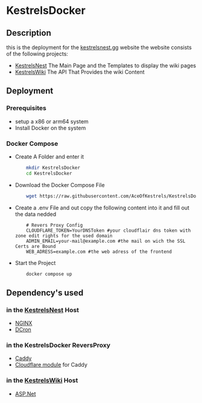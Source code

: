 # KestrelsDocker

## Description
this is the deployment for the  [kestrelsnest.gg](https://kestrelsnest.gg/) website
the website consists of the following projects:
- [KestrelsNest](https://github.com/AceOfKestrels/KestrelsNest) The Main Page and the Templates to display the wiki pages
- [KestrelsWiki](https://github.com/AceOfKestrels/KestrelsWiki) The API That Provides the wiki Content

## Deployment
### Prerequisites

- setup a x86 or arm64 system
- Install Docker on the system

### Docker Compose

- Create A Folder and enter it
    ```Bash
        mkdir KestrelsDocker
        cd KestrelsDocker
    ```
  
- Download the Docker Compose File
    ```Bash
        wget https://raw.githubusercontent.com/AceOfKestrels/KestrelsDocker/refs/heads/main/docker-compose.yml
    ```
- Create a .env File and out copy the following content into it and fill out the data nedded
    ```dotenv
        # Revers Proxy Config
        CLOUDFLARE_TOKEN=YourDNSToken #your cloudflair dns token with zone edit rights for the used domain
        ADMIN_EMAIL=your-mail@example.com #the mail on wich the SSL Certs are Bound
        WEB_ADRESS=example.com #the web adress of the frontend        
    ```

- Start the Project
    ```Bash
        docker compose up
    ```


## Dependency's used

### in the [KestrelsNest](https://github.com/AceOfKestrels/KestrelsNest) Host
- [NGINX](https://hub.docker.com/_/nginx)
- [DCron](https://github.com/dubiousjim/dcron)

### in the KestrelsDocker ReversProxy
- [Caddy](https://hub.docker.com/_/caddy/)
- [Cloudflare module](https://github.com/caddy-dns/cloudflare) for Caddy

### in the [KestrelsWiki](https://github.com/AceOfKestrels/KestrelsWiki) Host
- [ASP.Net](https://learn.microsoft.com/en-us/aspnet/core/host-and-deploy/docker/building-net-docker-images?view=aspnetcore-9.0#aspnet-core-docker-images)
  
